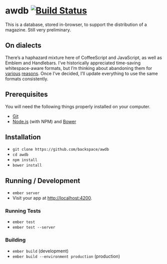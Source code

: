 # awdb [![Build Status](https://travis-ci.org/backspace/awdb.svg?branch=master)](https://travis-ci.org/backspace/awdb)

This is a database, stored in-browser, to support the distribution of a magazine. Still very preliminary.

## On dialects

There’s a haphazard mixture here of CoffeeScript and JavaScript, as well as Emblem and Handlebars. I’ve historically appreciated time-saving whitespace-aware formats, but I’m thinking about abandoning them for [various](http://www.samselikoff.com/blog/one-reason-to-stop-using-coffeescript/) [reasons](https://github.com/machty/emblem.js/issues/189). Once I’ve decided, I’ll update everything to use the same formats consistently.

## Prerequisites

You will need the following things properly installed on your computer.

* [Git](http://git-scm.com/)
* [Node.js](http://nodejs.org/) (with NPM) and [Bower](http://bower.io/)

## Installation

* `git clone https://github.com/backspace/awdb`
* `cd awdb`
* `npm install`
* `bower install`

## Running / Development

* `ember server`
* Visit your app at [http://localhost:4200](http://localhost:4200).

### Running Tests

* `ember test`
* `ember test --server`

### Building

* `ember build` (development)
* `ember build --environment production` (production)
